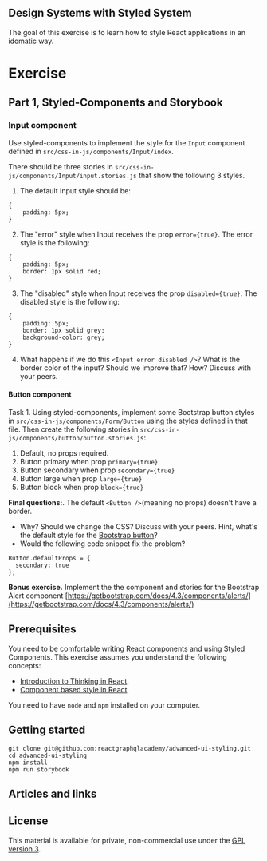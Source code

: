 ## Design Systems with Styled System

The goal of this exercise is to learn how to style React applications in an idomatic way.

# Exercise

## Part 1, Styled-Components and Storybook

### Input component

Use styled-components to implement the style for the `Input` component defined in `src/css-in-js/components/Input/index`.

There should be three stories in `src/css-in-js/components/Input/input.stories.js` that show the following 3 styles.

1. The default Input style should be:

```
{
    padding: 5px;
}
```

2. The "error" style when Input receives the prop `error={true}`. The error style is the following:

```
{
    padding: 5px;
    border: 1px solid red;
}
```

3. The "disabled" style when Input receives the prop `disabled={true}`. The disabled style is the following:

```
{
    padding: 5px;
    border: 1px solid grey;
    background-color: grey;
}
```

4. What happens if we do this `<Input error disabled />`? What is the border color of the input? Should we improve that? How? Discuss with your peers.

#### Button component

Task 1. Using styled-components, implement some Bootstrap button styles in `src/css-in-js/components/Form/Button` using the styles defined in that file. Then create the following stories in `src/css-in-js/components/button/button.stories.js`:

1. Default, no props required.
2. Button primary when prop `primary={true}`
3. Button secondary when prop `secondary={true}`
4. Button large when prop `large={true}`
5. Button block when prop `block={true}`

**Final questions:**. The default `<Button />`(meaning no props) doesn't have a border.

- Why? Should we change the CSS? Discuss with your peers. Hint, what's the default style for the [Bootstrap button](https://getbootstrap.com/docs/4.3/components/buttons/)?
- Would the following code snippet fix the problem?

```
Button.defaultProps = {
  secondary: true
};
```

**Bonus exercise.** Implement the the component and stories for the Bootstrap Alert component [https://getbootstrap.com/docs/4.3/components/alerts/](https://getbootstrap.com/docs/4.3/components/alerts/)

## Prerequisites

You need to be comfortable writing React components and using Styled Components. This exercise assumes you understand the following concepts:

- [Introduction to Thinking in React](https://reactgraphql.academy/react/introduction-to-thinking-in-react/).
- [Component based style in React](https://reactgraphql.academy/react/styling-in-react/).

You need to have `node` and `npm` installed on your computer.

## Getting started

```console
git clone git@github.com:reactgraphqlacademy/advanced-ui-styling.git
cd advanced-ui-styling
npm install
npm run storybook
```

## Articles and links

## License

This material is available for private, non-commercial use under the [GPL version 3](http://www.gnu.org/licenses/gpl-3.0-standalone.html).
